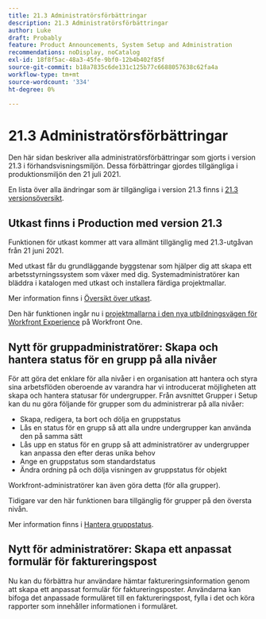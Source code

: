 ```yaml
---
title: 21.3 Administratörsförbättringar
description: 21.3 Administratörsförbättringar
author: Luke
draft: Probably
feature: Product Announcements, System Setup and Administration
recommendations: noDisplay, noCatalog
exl-id: 18f8f5ac-48a3-45fe-9bf0-12b4b402f85f
source-git-commit: b18a7835c6de131c125b77c6688057638c62fa4a
workflow-type: tm+mt
source-wordcount: '334'
ht-degree: 0%

---
```


# 21.3 Administratörsförbättringar

Den här sidan beskriver alla administratörsförbättringar som gjorts i version 21.3 i förhandsvisningsmiljön. Dessa förbättringar gjordes tillgängliga i produktionsmiljön den 21 juli 2021.

En lista över alla ändringar som är tillgängliga i version 21.3 finns i [21.3 versionsöversikt](../../../product-announcements/product-releases/21.3-release-activity/21-3-release-overview.md).

## Utkast finns i Production med version 21.3

Funktionen för utkast kommer att vara allmänt tillgänglig med 21.3-utgåvan från 21 juni 2021.

Med utkast får du grundläggande byggstenar som hjälper dig att skapa ett arbetsstyrningssystem som växer med dig. Systemadministratörer kan bläddra i katalogen med utkast och installera färdiga projektmallar.

Mer information finns i [Översikt över utkast](../../../administration-and-setup/blueprints/blueprints-overview.md).

Den här funktionen ingår nu i [projektmallarna i den nya utbildningsvägen för Workfront Experience](https://experienceleague.adobe.com/en/docs/workfront-learn/tutorials-workfront/home) på Workfront One.

## Nytt för gruppadministratörer: Skapa och hantera status för en grupp på alla nivåer

För att göra det enklare för alla nivåer i en organisation att hantera och styra sina arbetsflöden oberoende av varandra har vi introducerat möjligheten att skapa och hantera statusar för undergrupper. Från avsnittet Grupper i Setup kan du nu göra följande för grupper som du administrerar på alla nivåer:

* Skapa, redigera, ta bort och dölja en gruppstatus
* Lås en status för en grupp så att alla undre undergrupper kan använda den på samma sätt
* Lås upp en status för en grupp så att administratörer av undergrupper kan anpassa den efter deras unika behov
* Ange en gruppstatus som standardstatus
* Ändra ordning på och dölja visningen av gruppstatus för objekt

Workfront-administratörer kan även göra detta (för alla grupper).

Tidigare var den här funktionen bara tillgänglig för grupper på den översta nivån.

Mer information finns i [Hantera gruppstatus](../../../administration-and-setup/manage-groups/manage-group-statuses/manage-group-statuses.md).

## Nytt för administratörer: Skapa ett anpassat formulär för faktureringspost

Nu kan du förbättra hur användare hämtar faktureringsinformation genom att skapa ett anpassat formulär för faktureringsposter. Användarna kan bifoga det anpassade formuläret till en faktureringspost, fylla i det och köra rapporter som innehåller informationen i formuläret.
